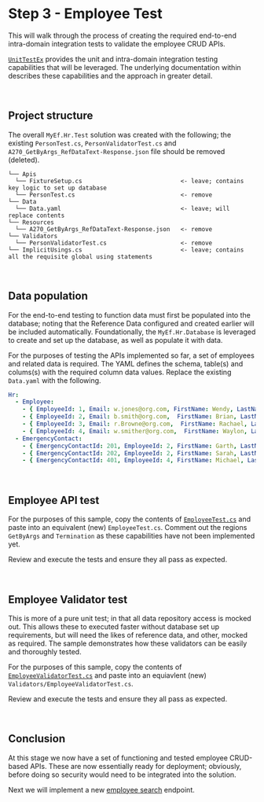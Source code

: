 ﻿# Step 3 - Employee Test

This will walk through the process of creating the required end-to-end intra-domain integration tests to validate the employee CRUD APIs.

[`UnitTestEx`](https://github.com/Avanade/unittestex) provides the unit and intra-domain integration testing capabilities that will be leveraged. The underlying documentation within describes these capabilities and the approach in greater detail.

<br/>

## Project structure

The overall `MyEf.Hr.Test` solution was created with the following; the existing `PersonTest.cs`, `PersonValidatorTest.cs` and `A270_GetByArgs_RefDataText-Response.json` file should be removed (deleted).

```
└── Apis
  └── FixtureSetup.cs                            <- leave; contains key logic to set up database
  └── PersonTest.cs                              <- remove
└── Data
  └── Data.yaml                                  <- leave; will replace contents
└── Resources
  └── A270_GetByArgs_RefDataText-Response.json   <- remove
└── Validators
  └── PersonValidatorTest.cs                     <- remove
└── ImplicitUsings.cs                            <- leave; contains all the requisite global using statements
```

<br/>

## Data population

For the end-to-end testing to function data must first be populated into the database; noting that the Reference Data configured and created earlier will be included automatically. Foundationally, the `MyEf.Hr.Database` is leveraged to create and set up the database, as well as populate it with data.

For the purposes of testing the APIs implemented so far, a set of employees and related data is required. The YAML defines the schema, table(s) and colums(s) with the required column data values. Replace the existing `Data.yaml` with the following.

``` yaml
Hr:
  - Employee:
    - { EmployeeId: 1, Email: w.jones@org.com, FirstName: Wendy, LastName: Jones, GenderCode: F, Birthday: 1985-03-18, StartDate: 2000-12-11, PhoneNo: (425) 612 8113 }
    - { EmployeeId: 2, Email: b.smith@org.com,  FirstName: Brian, LastName: Smith, GenderCode: M, Birthday: 1994-11-07, StartDate: 2013-08-06, TerminationDate: 2015-04-08, TerminationReasonCode: RE, PhoneNo: (429) 120 0098 }
    - { EmployeeId: 3, Email: r.Browne@org.com,  FirstName: Rachael, LastName: Browne, GenderCode: F, Birthday: 1972-06-28, StartDate: 2019-11-06, PhoneNo: (421) 783 2343 }
    - { EmployeeId: 4, Email: w.smither@org.com,  FirstName: Waylon, LastName: Smithers, GenderCode: M, Birthday: 1952-02-21, StartDate: 2001-01-22, PhoneNo: (428) 893 2793, AddressJson: '{ "street1": "8365 851 PL NE", "city": "Redmond", "state": "WA", "postCode": "98052" }' }
  - EmergencyContact:
    - { EmergencyContactId: 201, EmployeeId: 2, FirstName: Garth, LastName: Smith, PhoneNo: (443) 678 1827, RelationshipTypeCode: PAR }
    - { EmergencyContactId: 202, EmployeeId: 2, FirstName: Sarah, LastName: Smith, PhoneNo: (443) 234 3837, RelationshipTypeCode: PAR }
    - { EmergencyContactId: 401, EmployeeId: 4, FirstName: Michael, LastName: Manners, PhoneNo: (234) 297 9834, RelationshipTypeCode: FRD }
```

<br/>

## Employee API test

For the purposes of this sample, copy the contents of [`EmployeeTest.cs`](../MyEf.Hr.Test/Apis/EmployeeTest.cs) and paste into an equivalent (new) `EmployeeTest.cs`. Comment out the regions `GetByArgs` and `Termination` as these capabilities have not been implemented yet.

Review and execute the tests and ensure they all pass as expected.

</br>

## Employee Validator test

This is more of a pure unit test; in that all data repository access is mocked out. This allows these to executed faster without database set up requirements, but will need the likes of reference data, and other, mocked as required. The sample demonstrates how these validators can be easily and thoroughly tested.

For the purposes of this sample, copy the contents of [`EmployeeValidatorTest.cs`](../MyEf.Hr.Test/Validators/EmployeeValidatorTest.cs) and paste into an equiavlent (new) `Validators/EmployeeValidatorTest.cs`.

Review and execute the tests and ensure they all pass as expected.

</br>

## Conclusion

At this stage we now have a set of functioning and tested employee CRUD-based APIs. These are now essentially ready for deployment; obviously, before doing so security would need to be integrated into the solution.

Next we will implement a new [employee search](./Employee-Search.md) endpoint.


